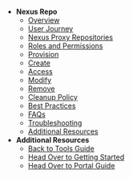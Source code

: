 - **Nexus Repo**
  - [Overview](nexus-repository/nexus-repo-overview)
  - [User Journey](nexus-repo-user-journey)
  - [Nexus Proxy Repositories](nexus-repository/nexus-repository)
  - [Roles and Permissions](nexus-repository/nexus-repo-roles-and-permissions)
  - [Provision](nexus-repository/nexus-repo-provision)
  - [Create](nexus-repository/nexus-repo-configure)
  - [Access](nexus-repository/nexus-repo-access)
  -	[Modify](nexus-repository/nexus-repository-modify)
  - [Remove](nexus-repository/nexus-repo-remove)
  - [Cleanup Policy](nexus-repository/nexus-repo-clean-up-policy)
  - [Best Practices](nexus-repository/nexus-repository-best-practices)
  - [FAQs](nexus-repository/nexus-repo-faqs) 
  - [Troubleshooting](nexus-repository/nexus-repository-troubleshooting)
  - [Additional Resources](nexus-repository/nexus-repo-additional-resources)
- **Additional Resources**
  - [Back to Tools Guide](https://docs.developer.tech.gov.sg/docs/ship-hats-tools-guide/#/tools-overview)
  - [Head Over to Getting Started](https://docs.developer.tech.gov.sg/docs/ship-hats-getting-started-guide/#/)
  - [Head Over to Portal Guide](https://docs.developer.tech.gov.sg/docs/ship-hats-portal-guide/#/ship-hats-portal-overview)